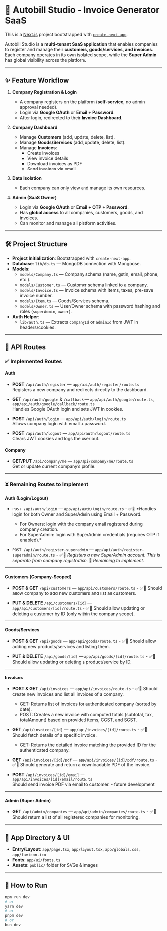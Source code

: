 # 🚀 Autobill Studio - Invoice Generator SaaS

This is a [Next.js](https://nextjs.org) project bootstrapped with [`create-next-app`](https://nextjs.org/docs/app/api-reference/cli/create-next-app).

Autobill Studio is a **multi-tenant SaaS application** that enables companies to register and manage their **customers, goods/services, and invoices**. Each company operates in its own isolated scope, while the **Super Admin** has global visibility across the platform.

---

## ✨ Feature Workflow

1. **Company Registration & Login**
   - A company registers on the platform (**self-service**, no admin approval needed).
   - Login via **Google OAuth** or **Email + Password**.
   - After login, redirected to their **Invoice Dashboard**.

2. **Company Dashboard**
   - Manage **Customers** (add, update, delete, list).
   - Manage **Goods/Services** (add, update, delete, list).
   - Manage **Invoices**:
     - Create invoices  
     - View invoice details  
     - Download invoices as PDF  
     - Send invoices via email  

3. **Data Isolation**
   - Each company can only view and manage its own resources.

4. **Admin (SaaS Owner)**
   - Login via **Google OAuth** or **Email + OTP + Password**.
   - Has **global access** to all companies, customers, goods, and invoices.
   - Can monitor and manage all platform activities.

---

## 🛠 Project Structure

- **Project Initialization**: Bootstrapped with `create-next-app`.  
- **Database**: `lib/db.ts` — MongoDB connection with Mongoose.  
- **Models**:  
  - `models/Company.ts` — Company schema (name, gstin, email, phone, etc.).  
  - `models/Customer.ts` — Customer schema linked to a company.  
  - `models/Invoice.ts` — Invoice schema with items, taxes, pre-save invoice number.  
  - `models/Item.ts` — Goods/Services schema.  
  - `models/Owner.ts` — User/Owner schema with password hashing and roles (`superAdmin`, `owner`).  
- **Auth Helper**:  
  - `lib/auth.ts` — Extracts `companyId` or `adminId` from JWT in headers/cookies.  

---

## 📌 API Routes

### ✅ Implemented Routes

#### Auth
- **POST** `/api/auth/register` — `app/api/auth/register/route.ts`  
  Registers a new company and redirects directly to the dashboard.  

- **GET** `/api/auth/google` & `/callback` — `app/api/auth/google/route.ts`, `app/api/auth/google/callback/route.ts`  
  Handles Google OAuth login and sets JWT in cookies.  

- **POST** `/api/auth/login` — `app/api/auth/login/route.ts`  
  Allows company login with email + password.  

- **POST** `/api/auth/logout` — `app/api/auth/logout/route.ts`  
  Clears JWT cookies and logs the user out.  

#### Company
- **GET/PUT** `/api/company/me` — `app/api/company/me/route.ts`  
  Get or update current company’s profile.  

---

### ⏳ Remaining Routes to Implement

#### Auth (Login/Logout)
- `POST /api/auth/login` — `app/api/auth/login/route.ts`  - ✅🧪
  *Handles login for both Owner and SuperAdmin using Email + Password.  
   - For Owners: login with the company email registered during company creation.  
   - For SuperAdmin: login with SuperAdmin credentials (requires OTP if enabled).*

- `POST /api/auth/register-superadmin` — `app/api/auth/register-superadmin/route.ts`  - ✅🧪
  *Registers a new SuperAdmin account. This is separate from company registration.* 🚧 *Remaining to implement.*

---

#### Customers (Company-Scoped)
- **POST & GET** `/api/customers` — `app/api/customers/route.ts`  - ✅🧪
  Should allow company to add new customers and list all customers.  

- **PUT & DELETE** `/api/customers/[id]` — `app/api/customers/[id]/route.ts`  - ✅🧪
  Should allow updating or deleting a customer by ID (only within the company scope).  

---

#### Goods/Services
- **POST & GET** `/api/goods` — `app/api/goods/route.ts`  - ✅🧪
  Should allow adding new products/services and listing them.  

- **PUT & DELETE** `/api/goods/[id]` — `app/api/goods/[id]/route.ts`  - ✅🧪
  Should allow updating or deleting a product/service by ID.  

---

#### Invoices
- **POST & GET** `/api/invoices` — `app/api/invoices/route.ts`  - ✅🧪
  Should create new invoices and list all invoices of a company.  
  - GET: Returns list of invoices for authenticated company (sorted by date).
  - POST: Creates a new invoice with computed totals (subtotal, tax, totalAmount) based on provided items, CGST, and SGST.

- **GET** `/api/invoices/[id]` — `app/api/invoices/[id]/route.ts`  - ✅🧪
  Should fetch details of a specific invoice.
  - GET: Returns the detailed invoice matching the provided ID for the authenticated company.

- **GET** `/api/invoices/[id]/pdf` — `app/api/invoices/[id]/pdf/route.ts` - ✅🧪 
  Should generate and return a downloadable PDF of the invoice.  

- **POST** `/api/invoices/[id]/email` — `app/api/invoices/[id]/email/route.ts`  
  Should send invoice PDF via email to customer.  -  future development

---

#### Admin (Super Admin)
- **GET** `/api/admin/companies` — `app/api/admin/companies/route.ts`  - ✅🧪
  Should return a list of all registered companies for monitoring.  


---

## 🎨 App Directory & UI
- **Entry/Layout**: `app/page.tsx`, `app/layout.tsx`, `app/globals.css`, `app/favicon.ico`  
- **Fonts**: `app/ui/fonts.ts`  
- **Assets**: `public/` folder for SVGs & images  

---

## 🚦 How to Run

```bash
npm run dev
# or
yarn dev
# or
pnpm dev
# or
bun dev
```
